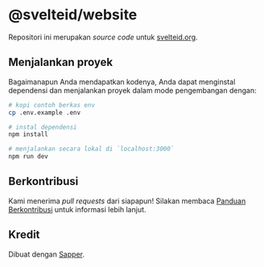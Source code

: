 # @svelteid/website

Repositori ini merupakan _source code_ untuk [svelteid.org](https://svelteid.org).

## Menjalankan proyek

Bagaimanapun Anda mendapatkan kodenya, Anda dapat menginstal dependensi dan menjalankan proyek dalam mode pengembangan dengan:

```bash
# kopi contoh berkas env
cp .env.example .env

# instal dependensi
npm install

# menjalankan secara lokal di `localhost:3000`
npm run dev
```

## Berkontribusi

Kami menerima _pull requests_ dari siapapun! Silakan membaca [Panduan Berkontribusi](CONTRIBUTING.md) untuk informasi lebih lanjut.

## Kredit

Dibuat dengan [Sapper](https://sapper.svelte.dev).
